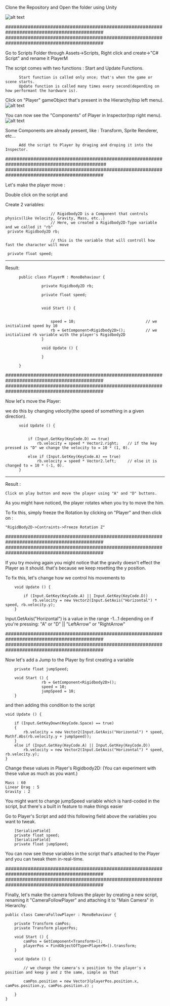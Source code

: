 Clone the Repository and Open the folder using Unity

![alt text](https://static1.squarespace.com/static/56ca25c2b654f92cd6ea08ad/59b1a8898419c20a25ae2210/59b1a88912abd93aa28fa01f/1504815243258/Group+16.png?format=1000w)

###########################################################################################
###########################################################################################

Go to Scripts Folder through Assets->Scripts, Right click and create->"C# Script" and rename it PlayerM

The script comes with two functions : Start and Update Functions.

          Start function is called only once; that's when the game or scene starts.
          Update function is called many times every second(depending on how performant the hardware is).


Click on "Player" gameObject that's present in the Hierarchy(top left menu).
![alt text](https://docs.unity3d.com/uploads/Main/Hierarchy.png)

You can now see the "Components" of Player in Inspector(top right menu).
![alt text](https://docs.unity3d.com/uploads/Main/RigidBodyGO.png)

Some Components are already present, like : Transform, Sprite Renderer, etc...

          Add the script to Player by draging and droping it into the Inspector.





############################################################################################
###########################################################################################


Let's make the player move :

Double click on the script and

Create 2 variables:

                        // Rigidbody2D is a Component that controls physics(like Velocity, Gravity, Mass, etc..)
                        // Here, we created a Rigidbody2D-Type variable and we called it "rb"
     private Rigidbody2D rb; 

                        // this is the variable that will controll how fast the character will move

     private float speed; 

__________________________________________________________________________________________
Result:

          public class PlayerM : MonoBehaviour {

                    private Rigidbody2D rb;

                    private float speed;


                    void Start () {                      


                        speed = 10;                               // we initialized speed by 10
                        rb = GetComponent<Rigidbody2D>();         // we initialized rb variable with the player's Rigidbody2D
                    }

                    void Update () { 

                    }

          }





###########################################################################################
###########################################################################################


Now let's move the Player:

we do this by changing velocity(the speed of something in a given direction).


          void Update () {                      


              if (Input.GetKey(KeyCode.D) == true)    
                  rb.velocity = speed * Vector2.right;    // if the key pressed is "D" we change the velocity to = 10 * (1, 0). 

              else if (Input.GetKey(KeyCode.A) == true)
                  rb.velocity = speed * Vector2.left;     // else it is changed to = 10 * (-1, 0).
          }

__________________________________________________________________________________________
Result :

    Click on play button and move the player using "A" and "D" buttons.
    
As you might have noticed, the player rotates when you try to move the him.

To fix this, simply freeze the Rotation by clicking on "Player" and then click on :

    "RigidBody2D->Contraints->Freeze Rotation Z"
    





###########################################################################################
###########################################################################################


If you try moving again you might notice that the gravity doesn't effect the Player as it should. that's because we keep resetting the y position.

To fix this, let's change how we control his movements to


        void Update () {

	        if (Input.GetKey(KeyCode.A) || Input.GetKey(KeyCode.D))
        	    rb.velocity = new Vector2(Input.GetAxis("Horizontal") * speed, rb.velocity.y);
    	}


Input.GetAxis("Horizontal") is a value in the range -1...1 depending on if you're pressing: "A" or "D" || "LeftArrow" or "RightArrow"




###########################################################################################
###########################################################################################


Now let's add a Jump to the Player by first creating a variable
        
        private float jumpSpeed;
        
        void Start () {
                    rb = GetComponent<Rigidbody2D>();
                    speed = 10;
                    jumpSpeed = 10;
        }
	

and then adding this condition to the script

	void Update () {

        if (Input.GetKeyDown(KeyCode.Space) == true)
        {
            rb.velocity = new Vector2(Input.GetAxis("Horizontal") * speed, Mathf.Abs(rb.velocity.y + jumpSpeed));
        }
        else if (Input.GetKey(KeyCode.A) || Input.GetKey(KeyCode.D))
            rb.velocity = new Vector2(Input.GetAxis("Horizontal") * speed, rb.velocity.y);
    }


Change these values in Player's Rigidbody2D: (You can experiment with these value as much as you want.)
	
	Mass : 60
	Linear Drag : 5
	Gravity : 2

You might want to change jumpSpeed variable which is hard-coded in the script, but there's a built in feature to make things easier

Go to Player's Script and add this following field above the variables you want to tweak.

		[SerializeField]
    	private float speed;
    	[SerializeField]
    	private float jumpSpeed;

You can now see these variables in the script that's attached to the Player and you can tweak them in-real-time.





########################################################################################### ###########################################################################################


Finally, let's make the camera follows the player by creating a new script, renaming it "CameraFollowPlayer" and attaching it to "Main Camera" in Hierarchy.

	public class CameraFollowPlayer : MonoBehaviour {

		private Transform camPos;
		private Transform playerPos;

		void Start () {
			camPos = GetComponent<Transform>();
			playerPos = FindObjectOfType<PlayerM>().transform;
		}

		void Update () {
				
			// we change the camera's x position to the player's x position and keep y and z the same, simple as that
			
			camPos.position = new Vector3(playerPos.position.x,  camPos.position.y, camPos.position.z) ; 
				
		}
	}
